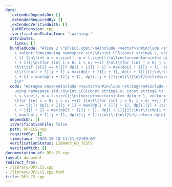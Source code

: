 ```yaml
---
data:
  _extendedDependsOn: []
  _extendedRequiredBy: []
  _extendedVerifiedWith: []
  _pathExtension: cpp
  _verificationStatusIcon: ':warning:'
  attributes:
    links: []
  bundledCode: "#line 2 \"DP/LCS.cpp\"\n#include <vector>\n#include <string>\n#include\
    \ <algorithm>\nusing namespace std;\n\nint LCS(const string& s, const string&\
    \ t) {\n\tint n = s.size(), m = t.size();\n\tvector<vector<int>> dp(n + 1, vector<int>(m\
    \ + 1));\n\tfor (int i = 0; i < n; ++i) {\n\t\tfor (int j = 0; j < m; ++j) {\n\
    \t\t\tif (s[i] == t[j]) dp[i + 1][j + 1] = max(dp[i + 1][j + 1], dp[i][j] + 1);\n\
    \t\t\tdp[i + 1][j + 1] = max(dp[i + 1][j + 1], dp[i + 1][j]);\n\t\t\tdp[i + 1][j\
    \ + 1] = max(dp[i + 1][j + 1], dp[i][j + 1]);\n\t\t}\n\t}\n\treturn dp[n][m];\n\
    }\n"
  code: "#pragma once\n#include <vector>\n#include <string>\n#include <algorithm>\n\
    using namespace std;\n\nint LCS(const string& s, const string& t) {\n\tint n =\
    \ s.size(), m = t.size();\n\tvector<vector<int>> dp(n + 1, vector<int>(m + 1));\n\
    \tfor (int i = 0; i < n; ++i) {\n\t\tfor (int j = 0; j < m; ++j) {\n\t\t\tif (s[i]\
    \ == t[j]) dp[i + 1][j + 1] = max(dp[i + 1][j + 1], dp[i][j] + 1);\n\t\t\tdp[i\
    \ + 1][j + 1] = max(dp[i + 1][j + 1], dp[i + 1][j]);\n\t\t\tdp[i + 1][j + 1] =\
    \ max(dp[i + 1][j + 1], dp[i][j + 1]);\n\t\t}\n\t}\n\treturn dp[n][m];\n}\n"
  dependsOn: []
  isVerificationFile: false
  path: DP/LCS.cpp
  requiredBy: []
  timestamp: '2020-10-18 11:21:32+09:00'
  verificationStatus: LIBRARY_NO_TESTS
  verifiedWith: []
documentation_of: DP/LCS.cpp
layout: document
redirect_from:
- /library/DP/LCS.cpp
- /library/DP/LCS.cpp.html
title: DP/LCS.cpp
---
```

